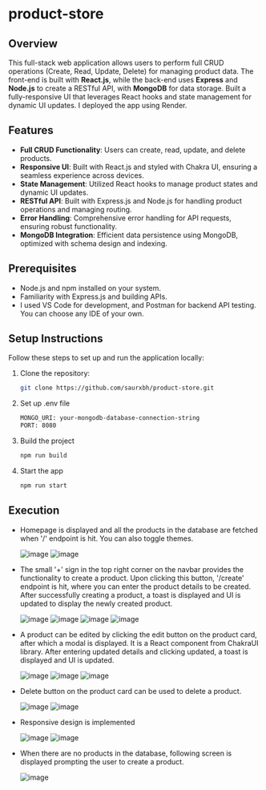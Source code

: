 # product-store

## Overview

This full-stack web application allows users to perform full CRUD operations (Create, Read, Update, Delete) for managing product data. The front-end is built with **React.js**, while the back-end uses **Express** and **Node.js** to create a RESTful API, with **MongoDB** for data storage. Built a fully-responsive UI that leverages React hooks and state management for dynamic UI updates. I deployed the app using Render.

## Features

- **Full CRUD Functionality**: Users can create, read, update, and delete products.
- **Responsive UI**: Built with React.js and styled with Chakra UI, ensuring a seamless experience across devices.
- **State Management**: Utilized React hooks to manage product states and dynamic UI updates.
- **RESTful API**: Built with Express.js and Node.js for handling product operations and managing routing.
- **Error Handling**: Comprehensive error handling for API requests, ensuring robust functionality.
- **MongoDB Integration**: Efficient data persistence using MongoDB, optimized with schema design and indexing.

## Prerequisites

- Node.js and npm installed on your system.
- Familiarity with Express.js and building APIs.
- I used VS Code for development, and Postman for backend API testing. You can choose any IDE of your own.

## Setup Instructions  

Follow these steps to set up and run the application locally:

1. Clone the repository:

    ```bash
    git clone https://github.com/saurxbh/product-store.git

2. Set up .env file

    ```bash
   MONGO_URI: your-mongodb-database-connection-string
    PORT: 8080

3. Build the project

   ```bash
   npm run build

4. Start the app

   ```bash
   npm run start

## Execution

- Homepage is displayed and all the products in the database are fetched when '/' endpoint is hit. You can also toggle themes.

  ![image](images/home.png)
  ![image](images/toggle-theme.png)

- The small '+' sign in the top right corner on the navbar provides the functionality to create a product. Upon clicking this button, '/create' endpoint is hit, where you can enter the product details to be created. After successfully creating a product, a toast is displayed and UI is updated to display the newly created product. 

  ![image](images/create-endpoint.png)
  ![image](images/create-product.png)
  ![image](images/product-created-toast.png)
  ![image](images/product-created-ui-updated.png)

- A product can be edited by clicking the edit button on the product card, after which a modal is displayed. It is a React component from ChakraUI library. After entering updated details and clicking updated, a toast is displayed and UI is updated.

  ![image](images/update-product-modal.png)
  ![image](images/update-product-modal-2.png)
  ![image](images/product-updated-ui-updated.png)

- Delete button on the product card can be used to delete a product.

  ![image](images/delete-hover.png)
  ![image](images/product-deleted-ui-updated.png)

- Responsive design is implemented
  
  ![image](images/responsive-1.png)
  ![image](images/responsive-2.png)

- When there are no products in the database, following screen is displayed prompting the user to create a product.

  ![image](images/no-products.png)

